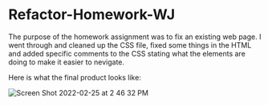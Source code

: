 # Refactor-Homework-WJ

The purpose of the homework assignment was to fix an existing web page. I went through and cleaned up the CSS file, fixed some things in the HTML and added
specific comments to the CSS stating what the elements are doing to make it easier to nevigate.

Here is what the final product looks like:

![Screen Shot 2022-02-25 at 2 46 32 PM](https://user-images.githubusercontent.com/98861520/155807499-10655f98-bc46-4938-bd71-db7933440d49.png)
